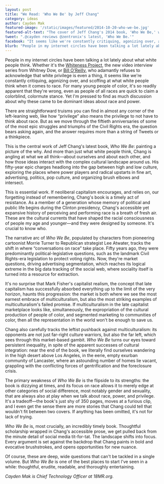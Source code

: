 ```yaml
---
layout: post
title: "We Read: 'Who We Be' by Jeff Chang"
category: ideas
author: Cayden Mak
featured-image: '/static/images/featured/2014-10-20-who-we-be.jpg'
featured-alt-text: "The cover of Jeff Chang's 2014 book, 'Who We Be,' with the autho's name at the top, citing him as 'American Book Award-winning Author of 'Can't Stop Won't Stop'. The title is in big white block letters in the center. At the bottom, the subtitle 'The Colorization of America' is in red and pink."
tweet: ".@cayden reviews @zentronix's latest, 'Who We Be.'"
facebook: "It seems like we're constantly critiquing, agonizing over, and scoffing at what white people think when it comes to race...yet I'm pressed to find as much discussion about why these came to be dominant ideas about race and power."
blurb: "People in my internet circles have been talking a lot lately about what white people think. Whether it's the Whiteness Project, the new video interview series from Whitney Dow, or Bill O'Reilly, who adamantly refuses to acknowledge that white privilege is even a thing, it seems like we're constantly critiquing, agonizing over, and scoffing at what white people think when it comes to race. For many young people of color, it's so readily apparent that they're wrong, even as people of all races are quick to claim a colorblind, colormute stance. Yet I'm pressed to find as much discussion about why these came to be dominant ideas about race and power."
---
```


People in my internet circles have been talking a lot lately about what white people think. Whether it's the [Whiteness Project](http://whitenessproject.org/), the new video interview series from Whitney Dow, or [Bill O'Reilly](http://reappropriate.co/?p=6969), who adamantly refuses to acknowledge that white privilege is even a thing, it seems like we're constantly critiquing, agonizing over, and scoffing at what white people think when it comes to race. For many young people of color, it's so readily apparent that they're wrong, even as people of all races are quick to claim a colorblind, colormute stance. Yet I'm pressed to find as much discussion about why these came to be dominant ideas about race and power.

There are straightforward truisms you can find in almost any corner of the left-leaning web, like how “privilege” also means the privilege to not have to think about race. But as we move through the fiftieth anniversaries of some of the most epic struggles and triumphs of the Civil Rights era, the question bears asking again, and the answer requires more than a string of Tweets or a thinkpiece.

This is the central work of Jeff Chang's latest book, _Who We Be_: painting a picture of the why. And more than just what white people think, Chang is angling at what we all think—about ourselves and about each other, and how those ideas interact with the complex cultural landscape around us. His fifty-year epic charges headlong into the gap between high and low culture, exploring the places where power players and radical upstarts in fine art, advertising, politics, pop culture, and organizing brush elbows and intersect.

This is essential work. If neoliberal capitalism encourages, and relies on, our forgetting instead of remembering, Chang's book is a timely act of resistance. As a member of a generation whose memory of political and public life begins during the Clinton presidency, Chang's accessible yet expansive history of perceiving and performing race is a breath of fresh air. These are the cultural currents that have shaped the racial consciousness of people my age and younger—and they were designed by someone. It's crucial to know who.

The narrative arc of _Who We Be_, populated by characters from pioneering cartoonist Morrie Turner to Republican strategist Lee Atwater, tracks the shift in where “conversations on race” take place. Fifty years ago, they were predominantly political-legislative questions, such as the landmark Civil Rights-era legislation to protect voting rights. Now, they're market questions, driving advertising segmentation, which reaches its logical extreme in the big data tracking of the social web, where sociality itself is turned into a resource for extraction.

It's no surprise that Mark Fisher's capitalist realism, the concept that late capitalism has successfully absorbed everything up to the limit of the very horizon, haunts this progression: the market is both where we see the most earnest embrace of multiculturalism, but also the most striking examples of multiculturalism's failed promise. If multiculturalism in the late capitalist marketplace looks like, simultaneously, the expropriation of the cultural production of people of color, and segmented marketing to communities of color, then all the representation in the world won't be enough to save us.

Chang also carefully tracks the leftist pushback against multiculturalism: its opponents are not just far-right culture warriors, but also the far left, which sees through this market-based gambit. _Who We Be_ turns our eyes toward persistent inequality, in spite of the apparent successes of cultural integration: near the end of the book, we literally find ourselves wandering in the high desert above Los Angeles, in the eerie, empty exurban community of Lancaster, where an astounding number of homes lie vacant, grappling with the conflicting forces of gentrification and the foreclosure crisis.

The primary weakness of _Who We Be_ is the flipside to its strengths: the book is dizzying at times, and its focus on race allows it to merely edge at other categories of social difference, most notably gender and sexuality, that are always also at play when we talk about race, power, and privilege. It's a tradeoff—the book's just shy of 350 pages, moves at a furious clip, and I even get the sense there are more stories that Chang could tell that wouldn't fit between two covers. If anything has been omitted, it's not for lack of trying.

_Who We Be_ is, most crucially, an incredibly timely book. Thoughtful scholarship wrapped in Chang's accessible prose, we get pulled back from the minute detail of social media tit-for-tat. The landscape shifts into focus. Every argument is set against the backdrop that Chang paints in bold and evocative brushstrokes, and opens opportunities for new nuance.

Of course, these are deep, wide questions that can't be tackled in a single volume. But _Who We Be_ is one of the best places to start I've seen in a while: thoughtful, erudite, readable, and thoroughly entertaining.

_Cayden Mak is Chief Technology Officer at 18MR.org._